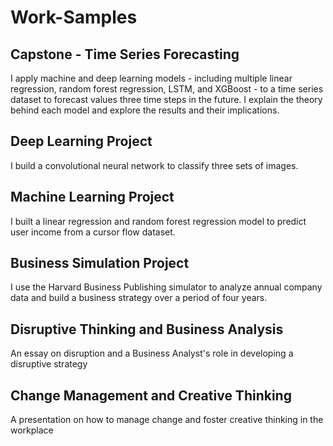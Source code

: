 # Work-Samples

## Capstone - Time Series Forecasting ##
I apply machine and deep learning models - including multiple linear regression, random forest regression, LSTM, and XGBoost - to a time series dataset to forecast values three time steps in the future.  I explain the theory behind each model and explore the results and their implications.

## Deep Learning Project ##
I build a convolutional neural network to classify three sets of images.

## Machine Learning Project ##
I built a linear regression and random forest regression model to predict user income from a cursor flow dataset.

## Business Simulation Project ##
I use the Harvard Business Publishing simulator to analyze annual company data and build a business strategy over a period of four years.

## Disruptive Thinking and Business Analysis ##
An essay on disruption and a Business Analyst's role in developing a disruptive strategy

## Change Management and Creative Thinking ##
A presentation on how to manage change and foster creative thinking in the workplace
